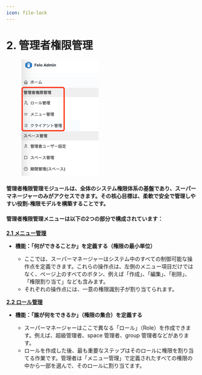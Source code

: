 ```yaml
---
icon: file-lock
---
```


# 2. 管理者権限管理

<div align="left"><figure><img src="../../.gitbook/assets/image (5) (1) (1).png" alt="" width="204"><figcaption></figcaption></figure></div>

#### **管理者権限管理**モジュールは、全体のシステム権限体系の基盤であり、スーパーマネージャーのみがアクセスできます。その核心目標は、柔軟で安全で管理しやすい役割-権限モデルを構築することです。

#### **管理者権限管理メニュー**は以下の2つの部分で構成されています：

[**2.1 メニュー管理**](2.1-cai-dan-guan-li.md)

*   **機能：「何ができることか」を定義する（権限の最小単位）**

    * ここでは、スーパーマネージャーはシステム中のすべての制御可能な操作点を定義できます。これらの操作点は、左側のメニュー項目だけではなく、ページ上のすべてのボタン、例えば「作成」、「編集」、「削除」、「権限割り当て」なども含みます。
    * それぞれの操作点には、一意の権限識別子が割り当てられます。



[**2.2 ロール管理**](2.2-jue-se-guan-li.md)

*   **機能：「誰が何をできるか」（権限の集合）を定義する**

    * スーパーマネージャーはここで異なる「ロール」（Role）を作成できます。例えば、超級管理者、space 管理者、group 管理者などがあります。
    * ロールを作成した後、最も重要なステップはそのロールに権限を割り当てる作業です。管理者は「メニュー管理」で定義されたすべての権限の中から一部を選んで、そのロールに割り当てます。

